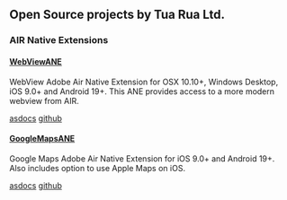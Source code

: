 ## Open Source projects by Tua Rua Ltd.

### AIR Native Extensions

#### [WebViewANE](https://github.com/tuarua/WebViewANE)
WebView Adobe Air Native Extension for OSX 10.10+, Windows Desktop, iOS 9.0+ and Android 19+. This ANE provides access to a more modern webview from AIR. 

[asdocs](https://tuarua.github.io/asdocs/webviewane/) [github](https://github.com/tuarua/WebViewANE)


#### [GoogleMapsANE](https://github.com/tuarua/Google-Maps-ANE)
Google Maps Adobe Air Native Extension for iOS 9.0+ and Android 19+. Also includes option to use Apple Maps on iOS.  

[asdocs](https://tuarua.github.io/asdocs/googlemapsane/) [github](https://github.com/tuarua/Google-Maps-ANE)

